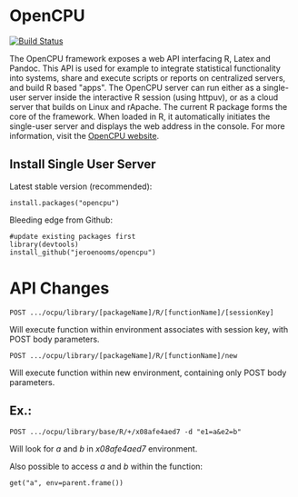 OpenCPU
=======

[![Build Status](https://travis-ci.org/jeroenooms/opencpu.png?branch=master)](https://travis-ci.org/jeroenooms/opencpu)

The OpenCPU framework exposes a web API interfacing R, Latex and Pandoc. This API is used for example to integrate statistical functionality into systems, share and execute scripts or reports on centralized servers, and build R based "apps". The OpenCPU server can run either as a single-user server inside the interactive R session (using httpuv), or as a cloud server that builds on Linux and rApache. The current R package forms the core of the framework. When loaded in R, it automatically initiates the single-user server and displays the web address in the console. For more information, visit the [OpenCPU website](http://www.opencpu.org).

Install Single User Server
--------------------------

Latest stable version (recommended):

    install.packages("opencpu")

Bleeding edge from Github:
  
    #update existing packages first
    library(devtools)
    install_github("jeroenooms/opencpu")

API Changes
===========

    POST .../ocpu/library/[packageName]/R/[functionName]/[sessionKey]
Will execute function within environment associates with session key, with POST body parameters.

    POST .../ocpu/library/[packageName]/R/[functionName]/new
Will execute function within new environment, containing only POST body parameters.

Ex.:
----

    POST .../ocpu/library/base/R/+/x08afe4aed7 -d "e1=a&e2=b"
Will look for *a* and *b* in *x08afe4aed7* environment.

Also possible to access *a* and *b* within the function:
    
    get("a", env=parent.frame())

